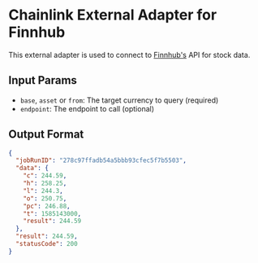 # Chainlink External Adapter for Finnhub

This external adapter is used to connect to [Finnhub's](https://finnhub.io/docs/api) API for stock data.

## Input Params

- `base`, `asset` or `from`: The target currency to query (required)
- `endpoint`: The endpoint to call (optional)

## Output Format

```json
{
  "jobRunID": "278c97ffadb54a5bbb93cfec5f7b5503",
  "data": {
    "c": 244.59,
    "h": 258.25,
    "l": 244.3,
    "o": 250.75,
    "pc": 246.88,
    "t": 1585143000,
    "result": 244.59
  },
  "result": 244.59,
  "statusCode": 200
}
```
